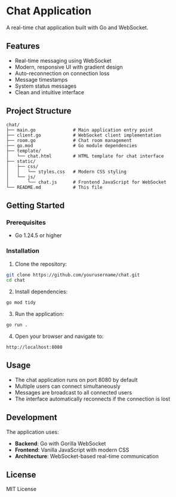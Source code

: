 # Chat Application

A real-time chat application built with Go and WebSocket.

## Features

- Real-time messaging using WebSocket
- Modern, responsive UI with gradient design
- Auto-reconnection on connection loss
- Message timestamps
- System status messages
- Clean and intuitive interface

## Project Structure

```
chat/
├── main.go              # Main application entry point
├── client.go            # WebSocket client implementation
├── room.go              # Chat room management
├── go.mod               # Go module dependencies
├── template/
│   └── chat.html        # HTML template for chat interface
├── static/
│   ├── css/
│   │   └── styles.css   # Modern CSS styling
│   └── js/
│       └── chat.js      # Frontend JavaScript for WebSocket
└── README.md            # This file
```

## Getting Started

### Prerequisites

- Go 1.24.5 or higher

### Installation

1. Clone the repository:
```bash
git clone https://github.com/yourusername/chat.git
cd chat
```

2. Install dependencies:
```bash
go mod tidy
```

3. Run the application:
```bash
go run .
```

4. Open your browser and navigate to:
```
http://localhost:8080
```

## Usage

- The chat application runs on port 8080 by default
- Multiple users can connect simultaneously
- Messages are broadcast to all connected users
- The interface automatically reconnects if the connection is lost

## Development

The application uses:
- **Backend**: Go with Gorilla WebSocket
- **Frontend**: Vanilla JavaScript with modern CSS
- **Architecture**: WebSocket-based real-time communication

## License

MIT License 